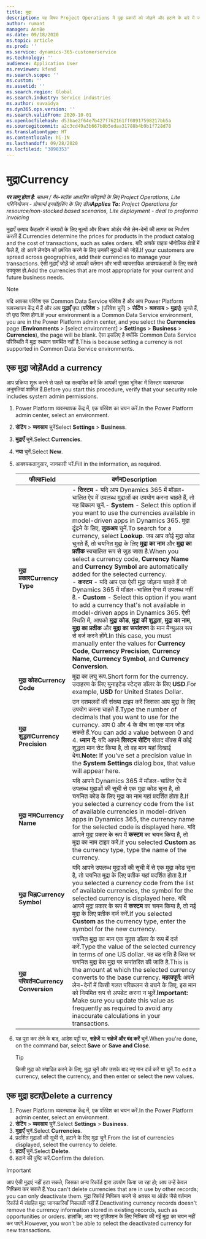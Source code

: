 ```yaml
---
title: मुद्रा
description: यह विषय Project Operations में मुद्रा प्रकारों को जोड़ने और हटाने के बारे में जानकारी देता है.
author: rumant
manager: AnnBe
ms.date: 09/18/2020
ms.topic: article
ms.prod: ''
ms.service: dynamics-365-customerservice
ms.technology: ''
audience: Application User
ms.reviewer: kfend
ms.search.scope: ''
ms.custom: ''
ms.assetid: ''
ms.search.region: Global
ms.search.industry: Service industries
ms.author: suvaidya
ms.dyn365.ops.version: ''
ms.search.validFrom: 2020-10-01
ms.openlocfilehash: d53bae2f64e7b427f762161ff08917598217bb5a
ms.sourcegitcommit: a2c3cd49a3b667b8b5edaa31788b4b9b1f728d78
ms.translationtype: HT
ms.contentlocale: hi-IN
ms.lasthandoff: 09/28/2020
ms.locfileid: "3898353"
---
```

# <a name="currency"></a><span data-ttu-id="baad9-103">मुद्रा</span><span class="sxs-lookup"><span data-stu-id="baad9-103">Currency</span></span>

<span data-ttu-id="baad9-104">_**पर लागू होता है:** साधन / गैर-स्टॉक आधारित परिदृश्यों के लिए Project Operations, Lite परिनियोजन - प्रोफार्मा इनवॉइसिंग के लिए डील_</span><span class="sxs-lookup"><span data-stu-id="baad9-104">_**Applies To:** Project Operations for resource/non-stocked based scenarios, Lite deployment - deal to proforma invoicing_</span></span>

<span data-ttu-id="baad9-105">मुद्राएँ उत्पाद कैटलॉग में उत्पादों के लिए मूल्यों और विक्रय ऑर्डर जैसे लेन-देनों की लागत का निर्धारण करती हैं.</span><span class="sxs-lookup"><span data-stu-id="baad9-105">Currencies determine the prices for products in the product catalog and the cost of transactions, such as sales orders.</span></span> <span data-ttu-id="baad9-106">यदि आपके ग्राहक भौगोलिक क्षेत्रों में फैले हैं, तो अपने लेनदेन को प्रबंधित करने के लिए उनकी मुद्राओं को जोड़ें.</span><span class="sxs-lookup"><span data-stu-id="baad9-106">If your customers are spread across geographies, add their currencies to manage your transactions.</span></span> <span data-ttu-id="baad9-107">ऐसी मुद्राएँ जोड़ें जो आपकी वर्तमान और भावी व्यावसायिक आवश्यकताओं के लिए सबसे उपयुक्त हो.</span><span class="sxs-lookup"><span data-stu-id="baad9-107">Add the currencies that are most appropriate for your current and future business needs.</span></span>  

> [!NOTE]
> <span data-ttu-id="baad9-108">यदि आपका परिवेश एक Common Data Service परिवेश है और आप Power Platform व्यवस्थापन केंद्र में हैं और आप **मुद्राएँ** पृष्ठ (**परिवेश** > [परिवेश चुनें] > **सेटिंग** > **व्यवसाय** > **मुद्राएं**) चुनते हैं, तो पृष्ठ रिक्त होगा.</span><span class="sxs-lookup"><span data-stu-id="baad9-108">If your environment is a Common Data Service environment, you are in the Power Platform admin center, and you select the **Currencies** page (**Environments** > [select environment] > **Settings** > **Business** > **Currencies**), the page will be blank.</span></span> <span data-ttu-id="baad9-109">ऐसा इसलिए है क्योंकि Common Data Service परिस्थिति में मुद्रा स्थापन समर्थित नहीं है.</span><span class="sxs-lookup"><span data-stu-id="baad9-109">This is because setting a currency is not supported in Common Data Service environments.</span></span>

## <a name="add-a-currency"></a><span data-ttu-id="baad9-110">एक मुद्रा जोड़ें</span><span class="sxs-lookup"><span data-stu-id="baad9-110">Add a currency</span></span>  
<span data-ttu-id="baad9-111">आप प्रक्रिया शुरू करने से पहले यह सत्यापित करें कि आपकी सुरक्षा भूमिका में सिस्टम व्यवस्थापक अनुमतियां शामिल हैं.</span><span class="sxs-lookup"><span data-stu-id="baad9-111">Before you start this procedure, verify that your security role includes system admin permissions.</span></span> 

1. <span data-ttu-id="baad9-112">Power Platform व्यवस्थापक केंद्र में, एक परिवेश का चयन करें.</span><span class="sxs-lookup"><span data-stu-id="baad9-112">In the Power Platform admin center, select an environment.</span></span> 
2. <span data-ttu-id="baad9-113">**सेटिंग** > **व्यवसाय** चुनें</span><span class="sxs-lookup"><span data-stu-id="baad9-113">Select **Settings** > **Business**.</span></span>
3. <span data-ttu-id="baad9-114">**मुद्राएँ** चुनें.</span><span class="sxs-lookup"><span data-stu-id="baad9-114">Select **Currencies**.</span></span>  
4. <span data-ttu-id="baad9-115">**नया** चुनें.</span><span class="sxs-lookup"><span data-stu-id="baad9-115">Select **New**.</span></span>  
5. <span data-ttu-id="baad9-116">आवश्यकतानुसार, जानकारी भरें.</span><span class="sxs-lookup"><span data-stu-id="baad9-116">Fill in the information, as required.</span></span>  


   |          <span data-ttu-id="baad9-117">फील्ड</span><span class="sxs-lookup"><span data-stu-id="baad9-117">Field</span></span>          |                                                                                                                                                                                                                                                                                                                                                                            <span data-ttu-id="baad9-118">वर्णन</span><span class="sxs-lookup"><span data-stu-id="baad9-118">Description</span></span>                                                                                                                                                                                                                                                                                                                                                                            |
   |-------------------------|-------------------------------------------------------------------------------------------------------------------------------------------------------------------------------------------------------------------------------------------------------------------------------------------------------------------------------------------------------------------------------------------------------------------------------------------------------------------------------------------------------------------------------------------------------------------------------------------------------------------------------------------------------------------------------------------------------------------------------------------------------------------|
   |    <span data-ttu-id="baad9-119">**मुद्रा प्रकार**</span><span class="sxs-lookup"><span data-stu-id="baad9-119">**Currency Type**</span></span>    | <span data-ttu-id="baad9-120">- **सिस्टम** - यदि आप Dynamics 365 में मॉडल-चालित ऐप में उपलब्ध मुद्राओं का उपयोग करना चाहते हैं, तो यह विकल्प चुनें.</span><span class="sxs-lookup"><span data-stu-id="baad9-120">- **System** - Select this option if you want to use the currencies available in model-driven apps in Dynamics 365.</span></span> <span data-ttu-id="baad9-121">मुद्रा ढूंढने के लिए, **लुकअप** चुनें.</span><span class="sxs-lookup"><span data-stu-id="baad9-121">To search for a currency,  select **Lookup**.</span></span> <span data-ttu-id="baad9-122">जब आप कोई मुद्रा कोड चुनते हैं, तो चयनित मुद्रा के लिए **मुद्रा का नाम** और **मुद्रा का प्रतीक** स्वचालित रूप से जुड़ जाता है.</span><span class="sxs-lookup"><span data-stu-id="baad9-122">When you select a currency code, **Currency Name** and **Currency Symbol** are automatically added for the selected currency.</span></span><br /><span data-ttu-id="baad9-123">- **कस्टम** - यदि आप एक ऐसी मुद्रा जोड़ना चाहते हैं जो Dynamics 365 में मॉडल-चालित ऐप्स में उपलब्ध नहीं है.</span><span class="sxs-lookup"><span data-stu-id="baad9-123">- **Custom** - Select this option if you want to add a currency that's not available in model-driven apps in Dynamics 365.</span></span> <span data-ttu-id="baad9-124">ऐसी स्थिति में, आपको **मुद्रा कोड**, **मुद्रा की शुद्धता**, **मुद्रा का नाम**, **मुद्रा का प्रतीक** और **मुद्रा का रूपांतरण** के मान मैन्युअल रूप से दर्ज करने होंगे.</span><span class="sxs-lookup"><span data-stu-id="baad9-124">In this case, you must manually enter the values for **Currency Code**, **Currency Precision**, **Currency Name**, **Currency Symbol**, and **Currency Conversion**.</span></span> |
   |    <span data-ttu-id="baad9-125">**मुद्रा कोड**</span><span class="sxs-lookup"><span data-stu-id="baad9-125">**Currency Code**</span></span>    |                                                                                                                                                                                                                                                                                                                                            <span data-ttu-id="baad9-126">मुद्रा का लघु रूप.</span><span class="sxs-lookup"><span data-stu-id="baad9-126">Short form for the currency.</span></span> <span data-ttu-id="baad9-127">उदाहरण के लिए युनाइटेड स्टेट्स डॉलर के लिए **USD**.</span><span class="sxs-lookup"><span data-stu-id="baad9-127">For example, **USD** for United States Dollar.</span></span>                                                                                                                                                                                                                                                                                                                                            |
   | <span data-ttu-id="baad9-128">**मुद्रा शुद्धता**</span><span class="sxs-lookup"><span data-stu-id="baad9-128">**Currency Precision**</span></span>  |                                                                                                                                                                                  <span data-ttu-id="baad9-129">उन दशमलवों की संख्या टाइप करें जिसका आप मुद्रा के लिए उपयोग करना चाहते हैं.</span><span class="sxs-lookup"><span data-stu-id="baad9-129">Type the number of decimals that you want to use for the currency.</span></span>  <span data-ttu-id="baad9-130">आप 0 और 4 के बीच का एक मान जोड़ सकते हैं.</span><span class="sxs-lookup"><span data-stu-id="baad9-130">You can add a value between 0 and 4.</span></span> <span data-ttu-id="baad9-131">**ध्यान दें:**  यदि आपने **सिस्टम सेटिंग** संवाद बॉक्स में कोई शुद्धता मान सेट किया है, तो वह मान यहां दिखाई देगा.</span><span class="sxs-lookup"><span data-stu-id="baad9-131">**Note:**  If you've set a precision value in the **System Settings** dialog box, that value will appear here.</span></span>                                                                                                                                                                                  |
   |    <span data-ttu-id="baad9-132">**मुद्रा नाम**</span><span class="sxs-lookup"><span data-stu-id="baad9-132">**Currency Name**</span></span>    |                                                                                                                                                                                                                                         <span data-ttu-id="baad9-133">यदि आपने Dynamics 365 में मॉडल-चालित ऐप में उपलब्ध मुद्राओं की सूची से एक मुद्रा कोड चुना है, तो चयनित कोड के लिए मुद्रा का नाम यहां प्रदर्शित होता है.</span><span class="sxs-lookup"><span data-stu-id="baad9-133">If you selected a currency code from the list of available currencies in model-driven apps in Dynamics 365, the currency name for the selected code is displayed here.</span></span> <span data-ttu-id="baad9-134">यदि आपने मुद्रा प्रकार के रूप में **कस्टम** का चयन किया है, तो मुद्रा का नाम टाइप करें.</span><span class="sxs-lookup"><span data-stu-id="baad9-134">If you selected **Custom** as the currency type, type the name of the currency.</span></span>                                                                                                                                                                                                                                          |
   |   <span data-ttu-id="baad9-135">**मुद्रा चिह्न**</span><span class="sxs-lookup"><span data-stu-id="baad9-135">**Currency Symbol**</span></span>   |                                                                                                                                                                                                                                                                      <span data-ttu-id="baad9-136">यदि आपने उपलब्ध मुद्राओं की सूची में से एक मुद्रा कोड चुना है, तो चयनित मुद्रा के लिए प्रतीक यहां प्रदर्शित होता है.</span><span class="sxs-lookup"><span data-stu-id="baad9-136">If you selected a currency code from the list of available currencies, the symbol for the selected currency is displayed here.</span></span> <span data-ttu-id="baad9-137">यदि आपने मुद्रा प्रकार के रूप में **कस्टम** का चयन किया है, तो नई मुद्रा के लिए प्रतीक दर्ज करें.</span><span class="sxs-lookup"><span data-stu-id="baad9-137">If you selected **Custom** as the currency type, enter the symbol for the new currency.</span></span>                                                                                                                                                                                                                                                                       |
   | <span data-ttu-id="baad9-138">**मुद्रा परिवर्तन**</span><span class="sxs-lookup"><span data-stu-id="baad9-138">**Currency Conversion**</span></span> |                                                                                                                                                                                                                                     <span data-ttu-id="baad9-139">चयनित मुद्रा का मान एक यूएस डॉलर के रूप में दर्ज करें.</span><span class="sxs-lookup"><span data-stu-id="baad9-139">Type the value of the selected currency in terms of one US dollar.</span></span> <span data-ttu-id="baad9-140">यह वह राशि है जिस पर चयनित मुद्रा बेस मुद्रा पर रूपांतरित की जाति है.</span><span class="sxs-lookup"><span data-stu-id="baad9-140">This is the amount at which the selected currency converts to the base currency.</span></span> <span data-ttu-id="baad9-141">**महत्वपूर्ण:**  अपने लेन-देनों में किसी गलत परिकलन से बचने के लिए, इस मान को नियमित रूप से अपडेट करना न भूलें.</span><span class="sxs-lookup"><span data-stu-id="baad9-141">**Important:**  Make sure you update this value as frequently as required to avoid any inaccurate calculations in your transactions.</span></span>                                                                                                                                                                                                                                      |


6. <span data-ttu-id="baad9-142">यह पूरा कर लेने के बाद, आदेश पट्टी पर, **सहेजें** या **सहेजें और बंद करें** चुनें.</span><span class="sxs-lookup"><span data-stu-id="baad9-142">When you're done, on the command bar, select **Save** or **Save and Close**.</span></span>  

   > [!TIP]
   >  <span data-ttu-id="baad9-143">किसी मुद्रा को संपादित करने के लिए, मुद्रा चुनें और उसके बाद नए मान दर्ज करें या चुनें.</span><span class="sxs-lookup"><span data-stu-id="baad9-143">To edit a currency, select the currency, and then enter or select the new values.</span></span>  

## <a name="delete-a-currency"></a><span data-ttu-id="baad9-144">एक मुद्रा हटाएं</span><span class="sxs-lookup"><span data-stu-id="baad9-144">Delete a currency</span></span>  

1. <span data-ttu-id="baad9-145">Power Platform व्यवस्थापक केंद्र में, एक परिवेश का चयन करें.</span><span class="sxs-lookup"><span data-stu-id="baad9-145">In the Power Platform admin center, select an environment.</span></span> 
2. <span data-ttu-id="baad9-146">**सेटिंग** > **व्यवसाय** चुनें.</span><span class="sxs-lookup"><span data-stu-id="baad9-146">Select **Settings** > **Business**.</span></span>
3. <span data-ttu-id="baad9-147">**मुद्राएँ** चुनें.</span><span class="sxs-lookup"><span data-stu-id="baad9-147">Select **Currencies**.</span></span>  
4. <span data-ttu-id="baad9-148">प्रदर्शित मुद्राओं की सूची से, हटाने के लिए मुद्रा चुनें.</span><span class="sxs-lookup"><span data-stu-id="baad9-148">From the list of currencies displayed, select the currency to delete.</span></span>  
5. <span data-ttu-id="baad9-149">**हटाएँ** चुनें.</span><span class="sxs-lookup"><span data-stu-id="baad9-149">Select **Delete**.</span></span>  
6. <span data-ttu-id="baad9-150">हटाने की पुष्टि करें.</span><span class="sxs-lookup"><span data-stu-id="baad9-150">Confirm the deletion.</span></span>  

> [!IMPORTANT]
>  <span data-ttu-id="baad9-151">आप ऐसी मुद्राएं नहीं हटा सकते, जिसका अन्य रिकॉर्ड द्वारा उपयोग किया जा रहा हो; आप उन्हें केवल निष्क्रिय कर सकते हैं.</span><span class="sxs-lookup"><span data-stu-id="baad9-151">You can't delete currencies that are in use by other records; you can only deactivate them.</span></span> <span data-ttu-id="baad9-152">मुद्रा रिकॉर्ड निष्क्रिय करने से अवसर या ऑर्डर जैसे वर्तमान रिकॉर्ड में संग्रहित मुद्रा जानकारियाँ निकलती नहीं हैं.</span><span class="sxs-lookup"><span data-stu-id="baad9-152">Deactivating currency records doesn't remove the currency information stored in existing records, such as opportunities or orders.</span></span> <span data-ttu-id="baad9-153">हालांकि, आप नए ट्रांज़ैक्शन के लिए निष्क्रिय की गई मुद्रा का चयन नहीं कर पाएंगे.</span><span class="sxs-lookup"><span data-stu-id="baad9-153">However, you won't be able to select the deactivated currency for new transactions.</span></span>  
